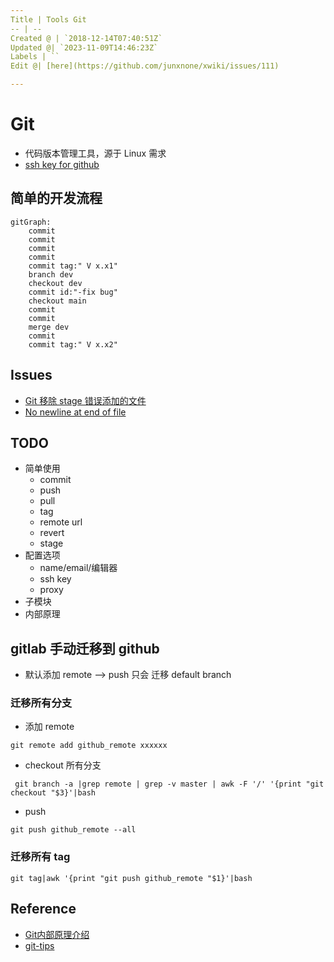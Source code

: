 ```yaml
---
Title | Tools Git
-- | --
Created @ | `2018-12-14T07:40:51Z`
Updated @| `2023-11-09T14:46:23Z`
Labels | ``
Edit @| [here](https://github.com/junxnone/xwiki/issues/111)

---
```

# Git
- 代码版本管理工具，源于 Linux 需求
- [ssh key for github](/0123_Tools_Github_Token)

## 简单的开发流程

```mermaid
gitGraph:
    commit
    commit
    commit
    commit
    commit tag:" V x.x1"
    branch dev
    checkout dev
    commit id:"-fix bug"
    checkout main
    commit
    commit
    merge dev
    commit
    commit tag:" V x.x2"
```


## Issues
- [Git 移除 stage 错误添加的文件](/Git_remove_file_from_stage)
- [No newline at end of file](/git_diff_no_newline_at_end_of_file)

## TODO

- 简单使用
  - commit
  - push
  - pull
  - tag
  - remote url
  - revert
  - stage
- 配置选项
  - name/email/编辑器
  - ssh key
  - proxy
- 子模块
- 内部原理

## gitlab 手动迁移到 github 
- 默认添加 remote --> push 只会 迁移 default branch

### 迁移所有分支
- 添加 remote

```
git remote add github_remote xxxxxx
```
- checkout 所有分支
```
 git branch -a |grep remote | grep -v master | awk -F '/' '{print "git checkout "$3}'|bash
```
- push
```
git push github_remote --all
```
### 迁移所有 tag
```
git tag|awk '{print "git push github_remote "$1}'|bash
```

## Reference
- [Git内部原理介绍](https://cloud.tencent.com/developer/article/1369947)
- [git-tips](https://github.com/jaywcjlove/git-tips)

